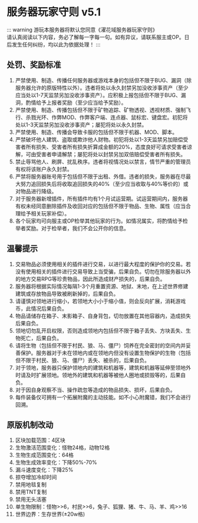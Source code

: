 # 服务器玩家守则 v5.1

::: warning 游玩本服务器将默认您同意《濯花域服务器玩家守则》<br>请认真阅读以下内容，务必了解每一字每一句。如有异议，请联系服主或OP。日后发生任何纠纷，均以此为依据处理！
:::

## 处罚、奖励标准
1. 严禁使用、制造、传播任何服务器或游戏本身的包括但不限于BUG、漏洞（除服务器允许的原版特性以外）。违者将处以永久封禁另加没收涉事资产（至少应当处以1-7天监禁另加没收涉事资产）。应积极上报包括但不限于BUG、漏洞，酌情给予上报者奖励（至少应当给予奖励）。
2. 严禁使用、制造、传播包括但不限于矿物追踪、矿物透视、透视材质、强制飞行、杀戮光环、作弊MOD、作弊客户端、连点器、鼠标宏、键盘宏。初犯将处以1-3天监禁另加没收涉事资产；屡犯将处以永久封禁。
3. 严禁使用、制造、传播会导致卡服的包括但不限于机器、MOD、脚本。
4. 严禁破坏他人建筑、盗取或欺诈他人财物。初犯将处以1-3天监禁另加赔偿受害者所有损失、受害者所有损失折算成金额的20%，态度良好可请求受害者谅解，可由受害者申请解禁；屡犯将处以封禁另加双倍赔偿受害者所有损失。
5. 禁止辱骂他人、刷屏、扰乱秩序。违者将视情况处以禁言，情节严重的管理员有权将该账户永久封禁。
6. 严禁将服务器账号用于包括但不限于出租、外借。违者的损失，服务器在尽最大努力追回损失后将收取追回损失的40%（至少应当收取与40%等价的）或对物品进行降级。
7. 对于服务器新增插件，所有插件均有1个月试运营期。试运营期间内，服务器有权未经同意删除插件及收回对应的包括但不限于物品、生物、属性（应当合理给予相关玩家补偿）。
8. 各个玩家均可向服主或OP检举其他玩家的行为。如情况属实，将酌情给予检举者奖励。对于检举者，我们不会公开你的信息。

## 温馨提示
1. 交易物品必须使用相关的插件进行交易，以进行最大程度的保护你的交易。若没有使用相关的插件进行交易导致上当受骗，后果自负。切勿在除服务器以外的地方交易RPG等珍贵物品，因此所造成财产损失的，后果自负。
2. 服务器将根据实际情况每隔1-3个月重置资源、地狱、末地，在上述世界修建建筑或存放物品导致被刷新掉的，后果自负。
3. 请谨慎对领地进行缩小，若领地大小小于缩小值，则会反向扩展，消耗游戏币，此情况后果自负。
4. 物品请储存在箱子、末影箱子、自身背包，切勿放置在其他容器内，造成损失后果自负。
5. 领地切勿乱开启权限，否则造成领地内包括但不限于箱子丢失、方块丢失、生物死亡，后果自负。
6. 请将生物（包括但不限于村民、狼、马、僵尸）饲养在完全密封的空间内并妥善保护。服务器对于未在领地内或在领地内但没有设置生物保护的生物（包括但不限于村民、狼、马、僵尸）丢失、被杀的，后果自负。
7. 对于领地，服务器只保护领地内的建筑和机器等，建筑和机器等延伸至领地外时请及时扩展领地。领地外的建筑和机器等被他人圈地或损毁等的，后果自负。
8. 对于因自身观察不当、操作疏忽等造成的物品损失、损坏，后果自负。
9. 每件装备仅可拥有一个拓展附魔的主动技能。如不小心附魔错，我们不会进行回溯。

## 原版机制改动

1. 区块加载范围：4区块
2. 生物激活范围变化：怪物24格，动物12格
3. 生物生成范围变化：64格
4. 生物生成效率变化：下降50%-70%
5. 漏斗速度变化：下降25%
6. 掠夺增加冷却时间
7. 禁用地毯复制
8. 禁用TNT复制
9. 禁用无头活塞
10. 单生物限制：怪物>>6，村民>>6，兔子、狐狸、猪、牛、马、羊、鸡>>16
11. 世界边界：生存世界(±20w格)